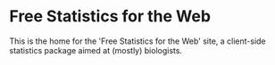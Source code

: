 # Free Statistics for the Web

This is the home for the 'Free Statistics for the Web' site, a client-side statistics package aimed at (mostly) biologists.